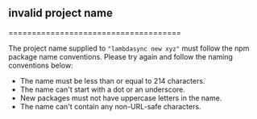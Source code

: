 ## invalid project name
=====================================

The project name supplied to `"lambdasync new xyz"` must follow the npm package name conventions. Please try again and follow the naming conventions below:

* The name must be less than or equal to 214 characters.
* The name can't start with a dot or an underscore.
* New packages must not have uppercase letters in the name.
* The name can't contain any non-URL-safe characters.
